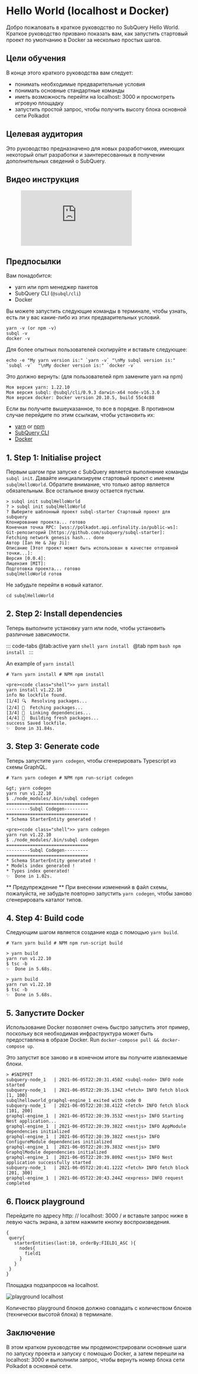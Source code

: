 # Hello World (localhost и Docker)

Добро пожаловать в краткое руководство по SubQuery Hello World. Краткое руководство призвано показать вам, как запустить стартовый проект по умолчанию в Docker за несколько простых шагов.

## Цели обучения

В конце этого краткого руководства вам следует:

- понимать необходимые предварительные условия
- понимать основные стандартные команды
- иметь возможность перейти на localhost: 3000 и просмотреть игровую площадку
- запустить простой запрос, чтобы получить высоту блока основной сети Polkadot

## Целевая аудитория

Это руководство предназначено для новых разработчиков, имеющих некоторый опыт разработки и заинтересованных в получении дополнительных сведений о SubQuery.

## Видео инструкция

<figure class="video_container">
  <iframe src="https://www.youtube.com/embed/j034cyUYb7k" frameborder="0" allowfullscreen="true"></iframe>
</figure>

## Предпосылки

Вам понадобится:

- yarn или npm менеджер пакетов
- SubQuery CLI (`@subql/cli`)
- Docker

Вы можете запустить следующие команды в терминале, чтобы узнать, есть ли у вас какие-либо из этих предварительных условий.

```shell
yarn -v (or npm -v)
subql -v
docker -v
```

Для более опытных пользователей скопируйте и вставьте следующее:

```shell
echo -e "My yarn version is:" `yarn -v` "\nMy subql version is:" `subql -v`  "\nMy docker version is:" `docker -v`
```

Это должно вернуть: (для пользователей npm замените yarn на npm)

```shell
Моя версия yarn: 1.22.10
Моя версия subql: @subql/cli/0.9.3 darwin-x64 node-v16.3.0
Моя версия docker: Docker version 20.10.5, build 55c4c88
```

Если вы получите вышеуказанное, то все в порядке. В противном случае перейдите по этим ссылкам, чтобы установить их:

- [yarn](https://classic.yarnpkg.com/en/docs/install/) or [npm](https://www.npmjs.com/get-npm)
- [SubQuery CLI](quickstart-polkadot.md#install-the-subquery-cli)
- [Docker](https://docs.docker.com/get-docker/)

## 1. Step 1: Initialise project

Первым шагом при запуске с SubQuery является выполнение команды `subql init`. Давайте инициализируем стартовый проект с именем `subqlHelloWorld`. Обратите внимание, что только автор является обязательным. Все остальное внизу остается пустым.

```shell
> subql init subqlHelloWorld
? > subql init subqlHelloWorld
? Выберите шаблонный проект subql-starter Стартовый проект для subquery
Клонирование проекта... готово
Конечная точка RPC: [wss://polkadot.api.onfinality.io/public-ws]:
Git-репозиторий [https://github.com/subquery/subql-starter]:
Fetching network genesis hash... done
Автор [Ian He & Jay Ji]:
Описание [Этот проект может быть использован в качестве отправной точки...]:
Версия [0.0.4]:
Лицензия [MIT]:
Подготовка проекта... готово
subqlHelloWorld готов

```

Не забудьте перейти в новый каталог.

```shell
cd subqlHelloWorld
```

## 2. Step 2: Install dependencies

Теперь выполните установку yarn или node, чтобы установить различные зависимости.

::: code-tabs @tab:active yarn `shell yarn install `
@tab npm `bash npm install ` :::

An example of `yarn install`

```shell
# Yarn yarn install # NPM npm install

<pre><code class="shell">> yarn install
yarn install v1.22.10
info No lockfile found.
[1/4] 🔍  Resolving packages...
[2/4] 🚚  Fetching packages...
[3/4] 🔗  Linking dependencies...
[4/4] 🔨  Building fresh packages...
success Saved lockfile.
✨  Done in 31.84s.
```

## 3. Step 3: Generate code

Теперь запустите `yarn codegen`, чтобы сгенерировать Typescript из схемы GraphQL.

`# Yarn yarn codegen # NPM npm run-script codegen`

```shell
&gt; yarn codegen
yarn run v1.22.10
$ ./node_modules/.bin/subql codegen
===============================
---------Subql Codegen---------
===============================
* Schema StarterEntity generated !

<pre><code class="shell">> yarn codegen
yarn run v1.22.10
$ ./node_modules/.bin/subql codegen
===============================
---------Subql Codegen---------
===============================
* Schema StarterEntity generated !
* Models index generated !
* Types index generated!
✨  Done in 1.02s.
```

** Предупреждение ** При внесении изменений в файл схемы, пожалуйста, не забудьте повторно запустить `yarn codegen`, чтобы заново сгенерировать каталог типов.

## 4. Step 4: Build code

Следующим шагом является создание кода с помощью `yarn build`.

`# Yarn yarn build # NPM npm run-script build`

```shell
> yarn build
yarn run v1.22.10
$ tsc -b
✨  Done in 5.68s.
```

```shell
> yarn build
yarn run v1.22.10
$ tsc -b
✨  Done in 5.68s.
```

## 5. Запустите Docker

Использование Docker позволяет очень быстро запустить этот пример, поскольку вся необходимая инфраструктура может быть предоставлена в образе Docker. Run `docker-compose pull && docker-compose up`.

Это запустит все заново и в конечном итоге вы получите извлекаемые блоки.

```shell
> #SNIPPET
subquery-node_1   | 2021-06-05T22:20:31.450Z <subql-node> INFO node started
subquery-node_1   | 2021-06-05T22:20:35.134Z <fetch> INFO fetch block [1, 100]
subqlhelloworld_graphql-engine_1 exited with code 0
subquery-node_1   | 2021-06-05T22:20:38.412Z <fetch> INFO fetch block [101, 200]
graphql-engine_1  | 2021-06-05T22:20:39.353Z <nestjs> INFO Starting Nest application...
graphql-engine_1  | 2021-06-05T22:20:39.382Z <nestjs> INFO AppModule dependencies initialized
graphql-engine_1  | 2021-06-05T22:20:39.382Z <nestjs> INFO ConfigureModule dependencies initialized
graphql-engine_1  | 2021-06-05T22:20:39.383Z <nestjs> INFO GraphqlModule dependencies initialized
graphql-engine_1  | 2021-06-05T22:20:39.809Z <nestjs> INFO Nest application successfully started
subquery-node_1   | 2021-06-05T22:20:41.122Z <fetch> INFO fetch block [201, 300]
graphql-engine_1  | 2021-06-05T22:20:43.244Z <express> INFO request completed

```

## 6. Поиск playground

Перейдите по адресу http: // localhost: 3000 / и вставьте запрос ниже в левую часть экрана, а затем нажмите кнопку воспроизведения.

```
{
 query{
   starterEntities(last:10, orderBy:FIELD1_ASC ){
     nodes{
       field1
     }
   }
 }
}

```

Площадка подзапросов на localhost.

![playground localhost](/assets/img/subql_playground.png)

Количество playground блоков должно совпадать с количеством блоков (технически высотой блока) в терминале.

## Заключение

В этом кратком руководстве мы продемонстрировали основные шаги по запуску проекта и запуску с помощью Docker, а затем перешли на localhost: 3000 и выполнили запрос, чтобы вернуть номер блока сети Polkadot в основной сети.
